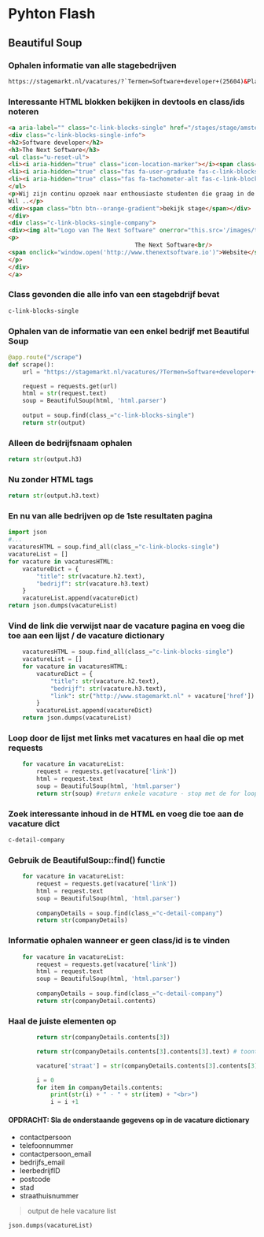 # Pyhton Flash

## Beautiful Soup

### Ophalen informatie van alle stagebedrijven

```html 
https://stagemarkt.nl/vacatures/?`Termen=Software+developer+(25604)&PlaatsPostcode=amsterdam&Straal=0&Land=e883076c-11d5-11d4-90d3-009027dcddb5&ZoekenIn=A&Page=1&Longitude=&Latitude=&Regio=&Plaats=&Niveau=&SBI=&Kwalificatie=&Sector=&RandomSeed=743&Leerweg=&Internationaal=&Beschikbaarheid=&AlleWerkprocessenUitvoerbaar=&LeerplaatsGewijzigd=&Sortering=0&Bron=STA&Focus=&LeerplaatsKenmerk=&OrganisatieKenmerk=
```
### Interessante HTML blokken bekijken in devtools en class/ids noteren

```html
<a aria-label="" class="c-link-blocks-single" href="/stages/stage/amsterdam/the-next-software/stage-9da1696d-b914-4b24-8036-0b2d44ebcee7-25604" onclick="vueSearchForm.searchClickLink()">
<div class="c-link-blocks-single-info">
<h2>Software developer</h2>
<h3>The Next Software</h3>
<ul class="u-reset-ul">
<li><i aria-hidden="true" class="icon-location-marker"></i><span class="sr-only">Plaats</span> <span>Amsterdam </span></li>
<li><i aria-hidden="true" class="fas fa-user-graduate fas-c-link-blocks"></i><span class="sr-only">Leerweg</span> <span>bol</span></li>
<li><i aria-hidden="true" class="fas fa-tachometer-alt fas-c-link-blocks"></i><span class="sr-only">Niveau</span> <span>MBO niveau 4</span></li>
</ul>
<p>Wij zijn continu opzoek naar enthousiaste studenten die graag in de sales, after-sales en accountmanagement ervaring willen op doen. Wij bedienen honderden klanten, van ondernemer tot aan grote accountantskantoren.
Wil ..</p>
<div><span class="btn btn--orange-gradient">bekijk stage</span></div>
</div>
<div class="c-link-blocks-single-company">
<div><img alt="Logo van The Next Software" onerror="this.src='/images/transparent.gif';this.onerror=''" src="/photos/b/f7ca36e1-3bb0-e811-80e8-0050568f0ca6"/></div>
<p>
                                    The Next Software<br/>
<span onclick="window.open('http://www.thenextsoftware.io')">Website</span>
</p>
</div>
</a>

```
### Class gevonden die alle info van een stagebdrijf bevat
```css
c-link-blocks-single
```

### Ophalen van de informatie van een enkel bedrijf met Beautiful Soup
```python
@app.route("/scrape")
def scrape():
    url = "https://stagemarkt.nl/vacatures/?Termen=Software+developer+(25604)&PlaatsPostcode=amsterdam&Straal=0&Land=e883076c-11d5-11d4-90d3-009027dcddb5&ZoekenIn=A&Page=1&Longitude=&Latitude=&Regio=&Plaats=&Niveau=&SBI=&Kwalificatie=&Sector=&RandomSeed=743&Leerweg=&Internationaal=&Beschikbaarheid=&AlleWerkprocessenUitvoerbaar=&LeerplaatsGewijzigd=&Sortering=0&Bron=STA&Focus=&LeerplaatsKenmerk=&OrganisatieKenmerk="

    request = requests.get(url)
    html = str(request.text)
    soup = BeautifulSoup(html, 'html.parser')
    
    output = soup.find(class_="c-link-blocks-single")
    return str(output)
```

### Alleen de bedrijfsnaam ophalen
```python
return str(output.h3)
```
### Nu zonder HTML tags
```python
return str(output.h3.text)
```
### En nu van alle bedrijven op de 1ste resultaten pagina

```python
import json
#...
vacaturesHTML = soup.find_all(class_="c-link-blocks-single")
vacatureList = []
for vacature in vacaturesHTML:
    vacatureDict = {
        "title": str(vacature.h2.text),
        "bedrijf": str(vacature.h3.text)
    }
    vacatureList.append(vacatureDict)
return json.dumps(vacatureList)
```

### Vind de link die verwijst naar de vacature pagina en voeg die toe aan een lijst / de vacature dictionary

```python
    vacaturesHTML = soup.find_all(class_="c-link-blocks-single")
    vacatureList = []
    for vacature in vacaturesHTML:
        vacatureDict = {
            "title": str(vacature.h2.text),
            "bedrijf": str(vacature.h3.text),
            "link": str("http://www.stagemarkt.nl" + vacature['href'])
        }
        vacatureList.append(vacatureDict)
    return json.dumps(vacatureList)
```

### Loop door de lijst met links met vacatures en haal die op met requests

```python
    for vacature in vacatureList:
        request = requests.get(vacature['link'])
        html = request.text
        soup = BeautifulSoup(html, 'html.parser')
        return str(soup) #return enkele vacature - stop met de for loop om te zien wat je terugkrijgt
```

### Zoek interessante inhoud in de HTML en voeg die toe aan de vacature dict
```css
c-detail-company
```

### Gebruik de BeautifulSoup::find() functie
```python
    for vacature in vacatureList:
        request = requests.get(vacature['link'])
        html = request.text
        soup = BeautifulSoup(html, 'html.parser')
        
        companyDetails = soup.find(class_="c-detail-company")
        return str(companyDetails)
```
### Informatie ophalen wanneer er geen class/id is te vinden

```python
    for vacature in vacatureList:
        request = requests.get(vacature['link'])
        html = request.text
        soup = BeautifulSoup(html, 'html.parser')
        
        companyDetails = soup.find(class_="c-detail-company")
        return str(companyDetail.contents)
```



### Haal de juiste elementen op
```python
        return str(companyDetails.contents[3])
```
```python
        return str(companyDetails.contents[3].contents[3].text) # toont de straat en huisnummer
```
```python
        vacature['straat'] = str(companyDetails.contents[3].contents[3].text) # slaat deze string op in de vacature dict onder key 'straat'
```

```python
        i = 0
        for item in companyDetails.contents:
            print(str(i) + " - " + str(item) + "<br>")
            i = i +1
```

#### OPDRACHT: Sla de onderstaande gegevens op in de vacature dictionary
* contactpersoon
* telefoonnummer
* contactpersoon_email
* bedrijfs_email
* leerbedrijfID
* postcode
* stad
* straathuisnummer

> output de hele vacature list
```python
json.dumps(vacatureList)
```
  